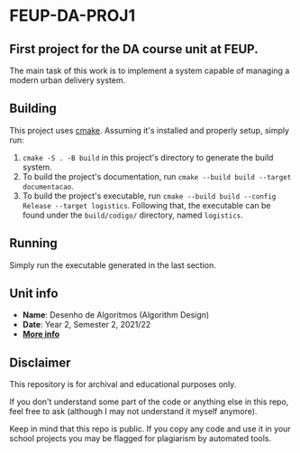 # FEUP-DA-PROJ1

## First project for the DA course unit at FEUP.

The main task of this work is to implement a system capable of managing a modern urban delivery system.

## Building

This project uses [cmake](https://cmake.org/). Assuming it's installed and properly setup, simply run:

1. `cmake -S . -B build` in this project's directory to generate the build system.
2. To build the project's documentation, run `cmake --build build --target documentacao`.
3. To build the project's executable, run `cmake --build build --config Release --target logistics`. Following that, the executable can be found under the `build/codigo/` directory, named `logistics`.

## Running

Simply run the executable generated in the last section.

## Unit info

* **Name**: Desenho de Algoritmos (Algorithm Design)
* **Date**: Year 2, Semester 2, 2021/22
* [**More info**](https://sigarra.up.pt/feup/pt/ucurr_geral.ficha_uc_view?pv_ocorrencia_id=484424)

## Disclaimer

This repository is for archival and educational purposes only.

If you don't understand some part of the code or anything else in this repo, feel free to ask (although I may not understand it myself anymore).

Keep in mind that this repo is public. If you copy any code and use it in your school projects you may be flagged for plagiarism by automated tools.
